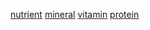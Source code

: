 [nutrient](http://dict.youdao.com/w/eng/nutrient/#keyfrom=dict2.index) [mineral](http://dict.youdao.com/w/eng/mineral/#keyfrom=dict2.index) [vitamin](http://dict.youdao.com/w/eng/vitamin/#keyfrom=dict2.index) [protein](http://dict.youdao.com/w/eng/protein/#keyfrom=dict2.index)